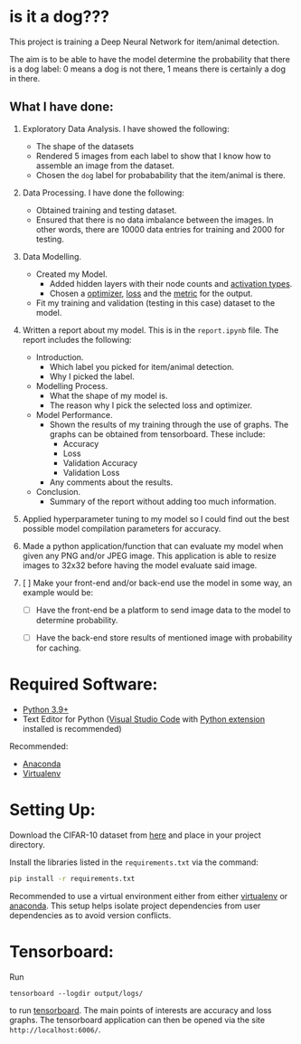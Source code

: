 # is it a dog???

This project is training a Deep Neural Network for item/animal detection. 

The aim is to be able to have the model determine the probability that there is a dog label: 0 means a dog is not there, 1 means there is certainly a dog in there.


## What I have done:

1. Exploratory Data Analysis. I have showed the following:
    * The shape of the datasets
    * Rendered 5 images from each label to show that I know how to assemble an image from the dataset.
    * Chosen the `dog` label for probabability that the item/animal is there.

3. Data Processing. I have done the following:
    * Obtained training and testing dataset.
    * Ensured that there is no data imbalance between the images. In other words, there are 10000 data entries for training and 2000 for testing.

4. Data Modelling.
    * Created my Model.
        * Added hidden layers with their node counts and [activation types](https://keras.io/api/layers/activations/).
        * Chosen a [optimizer](https://keras.io/api/optimizers/), [loss](https://keras.io/api/losses/) and the [metric](https://keras.io/api/metrics/) for the output.
    * Fit my training and validation (testing in this case) dataset to the model.

5. Written a report about my model. This is in the `report.ipynb` file. The report includes the following:
    * Introduction.
        * Which label you picked for item/animal detection.
        * Why I picked the label.
    * Modelling Process.
        * What the shape of my model is.
        * The reason why I pick the selected loss and optimizer. 
    * Model Performance.
        * Shown the results of my training through the use of graphs. The graphs can be obtained from tensorboard. These include:
            * Accuracy
            * Loss
            * Validation Accuracy
            * Validation Loss
       *  Any comments about the results.
    * Conclusion.
        * Summary of the report without adding too much information.

6. Applied hyperparameter tuning to my model so I could find out the best possible model compilation parameters for accuracy.

7. Made a python application/function that can evaluate my model when given any PNG and/or JPEG image. This application is able to resize images to 32x32 before having the model evaluate said image.

4. [ ] Make your front-end and/or back-end use the model in some way, an example would be:
    * [ ] Have the front-end be a platform to send image data to the model to determine probability.
    * [ ] Have the back-end store results of mentioned image with probability for caching.


# Required Software:
* [Python 3.9+](https://www.python.org/downloads/)
* Text Editor for Python ([Visual Studio Code](https://code.visualstudio.com/) with [Python extension](https://marketplace.visualstudio.com/items?itemName=ms-python.python) installed is recommended)

Recommended:
* [Anaconda](https://www.anaconda.com/)
* [Virtualenv](https://virtualenv.pypa.io/en/latest/installation.html)

# Setting Up:

Download the CIFAR-10 dataset from [here](https://www.cs.toronto.edu/~kriz/cifar.html) and place in your project directory. 

Install the libraries listed in the `requirements.txt` via the command:
```bash
pip install -r requirements.txt
```

Recommended to use a virtual environment either from either [virtualenv](https://docs.python.org/3/library/venv.html) or [anaconda](https://docs.conda.io/projects/conda/en/latest/user-guide/tasks/manage-environments.html). This setup helps isolate project dependencies from user dependencies as to avoid version conflicts.

# Tensorboard:
Run 
```
tensorboard --logdir output/logs/
``` 
to run [tensorboard](https://github.com/tensorflow/tensorboard/blob/master/README.md). The main points of interests are accuracy and loss graphs. The tensorboard application can then be opened via the site `http://localhost:6006/`.
